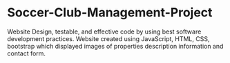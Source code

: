 # Soccer-Club-Management-Project
 Website Design, testable, and effective code by using best software development practices.
Website created using JavaScript, HTML, CSS, bootstrap which displayed images of properties description information and contact form.
